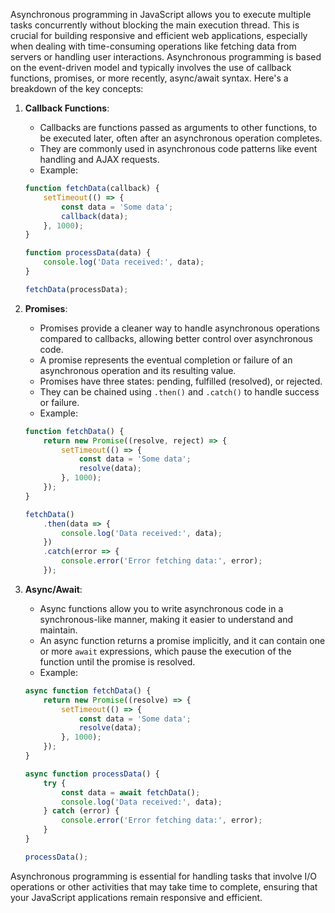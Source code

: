 Asynchronous programming in JavaScript allows you to execute multiple tasks concurrently without blocking the main execution thread. This is crucial for building responsive and efficient web applications, especially when dealing with time-consuming operations like fetching data from servers or handling user interactions. Asynchronous programming is based on the event-driven model and typically involves the use of callback functions, promises, or more recently, async/await syntax. Here's a breakdown of the key concepts:

1. **Callback Functions**:
   - Callbacks are functions passed as arguments to other functions, to be executed later, often after an asynchronous operation completes.
   - They are commonly used in asynchronous code patterns like event handling and AJAX requests.
   - Example:

    ```javascript
    function fetchData(callback) {
        setTimeout(() => {
            const data = 'Some data';
            callback(data);
        }, 1000);
    }

    function processData(data) {
        console.log('Data received:', data);
    }

    fetchData(processData);
    ```

2. **Promises**:
   - Promises provide a cleaner way to handle asynchronous operations compared to callbacks, allowing better control over asynchronous code.
   - A promise represents the eventual completion or failure of an asynchronous operation and its resulting value.
   - Promises have three states: pending, fulfilled (resolved), or rejected.
   - They can be chained using `.then()` and `.catch()` to handle success or failure.
   - Example:

    ```javascript
    function fetchData() {
        return new Promise((resolve, reject) => {
            setTimeout(() => {
                const data = 'Some data';
                resolve(data);
            }, 1000);
        });
    }

    fetchData()
        .then(data => {
            console.log('Data received:', data);
        })
        .catch(error => {
            console.error('Error fetching data:', error);
        });
    ```

3. **Async/Await**:
   - Async functions allow you to write asynchronous code in a synchronous-like manner, making it easier to understand and maintain.
   - An async function returns a promise implicitly, and it can contain one or more `await` expressions, which pause the execution of the function until the promise is resolved.
   - Example:

    ```javascript
    async function fetchData() {
        return new Promise((resolve) => {
            setTimeout(() => {
                const data = 'Some data';
                resolve(data);
            }, 1000);
        });
    }

    async function processData() {
        try {
            const data = await fetchData();
            console.log('Data received:', data);
        } catch (error) {
            console.error('Error fetching data:', error);
        }
    }

    processData();
    ```

Asynchronous programming is essential for handling tasks that involve I/O operations or other activities that may take time to complete, ensuring that your JavaScript applications remain responsive and efficient.
